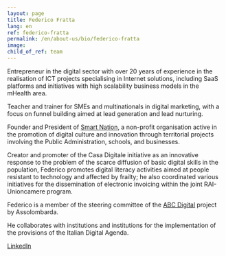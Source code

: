 ```yaml
---
layout: page
title: Federico Fratta
lang: en
ref: federico-fratta
permalink: /en/about-us/bio/federico-fratta
image:
child_of_ref: team
---
```


Entrepreneur in the digital sector with over 20 years of experience in the
realisation of ICT projects specialising in Internet solutions, including SaaS
platforms and initiatives with high scalability business models in the mHealth
area.

Teacher and trainer for SMEs and multinationals in digital marketing, with a
focus on funnel building aimed at lead generation and lead nurturing.

Founder and President of [Smart Nation](https://smartnation.it/), a non-profit
organisation active in the promotion of digital culture and innovation through
territorial projects involving the Public Administration, schools, and
businesses.

Creator and promoter of the Casa Digitale initiative as an innovative response
to the problem of the scarce diffusion of basic digital skills in the
population, Federico promotes digital literacy activities aimed at people
resistant to technology and affected by frailty; he also coordinated various
initiatives for the dissemination of electronic invoicing within the joint
RAI-Unioncamere program.

Federico is a member of the steering committee of the [ABC
Digital](https://www.abc-digital.org/) project by Assolombarda.

He collaborates with institutions and institutions for the implementation of
the provisions of the Italian Digital Agenda.

[LinkedIn](https://www.linkedin.com/in/federicofratta/)
